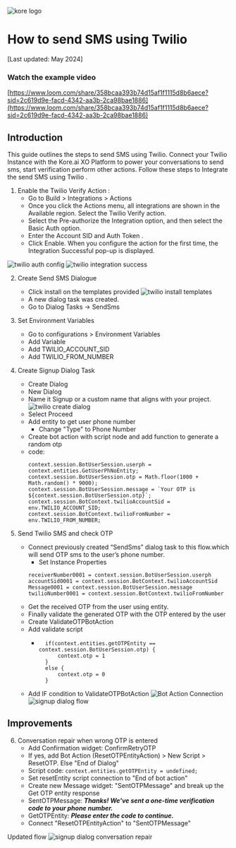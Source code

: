 ![kore logo](../assets/kore-logo.png)

# How to send SMS using Twilio

[Last updated: May 2024]

### Watch the example video 
[https://www.loom.com/share/358bcaa393b74d15af1f1115d8b6aece?sid=2c619d9e-facd-4342-aa3b-2ca98bae1886](https://www.loom.com/share/358bcaa393b74d15af1f1115d8b6aece?sid=2c619d9e-facd-4342-aa3b-2ca98bae1886)

## Introduction
This guide outlines the steps to send SMS using Twilio. Connect your Twilio Instance with the
Kore.ai XO Platform to power your conversations to send sms, start verification perform other
actions. Follow these steps to Integrate the send SMS using Twilio .
1. Enable the Twilio Verify Action :
    - Go to Build > Integrations > Actions
    - Once you click the Actions menu, all integrations are shown in the Available region.
Select the Twilio Verify action.
    - Select the Pre-authorize the Integration option, and then select the Basic Auth option.
    - Enter the Account SID and Auth Token .
    - Click Enable. When you configure the action for the first time, the Integration Successful
pop-up is displayed.

![twilio auth config](./assets/twilio-integration-auth.png)
![twilio integration success](./assets/twilio-integration-success.png)

2. Create Send SMS Dialogue
    - Click install on the templates provided
![twilio install templates](./assets/twilio-integration-install-templates.png)
    - A new dialog task was created. 
    - Go to Dialog Tasks -> SendSms

3. Set Environment Variables
    - Go to configurations > Environment Variables
    - Add Variable
    - Add TWILIO_ACCOUNT_SID
    - Add TWILIO_FROM_NUMBER

4. Create Signup Dialog Task
    - Create Dialog
    - New Dialog 
    - Name it Signup or a custom name that aligns with your project.
![twilio create dialog](./assets/twilio-integration-create-signup-dialog.png)
    - Select Proceed
    - Add entity to get user phone number
        - Change "Type" to Phone Number
    - Create bot action with script node and add function to generate a random otp
    - code:
        ```
        context.session.BotUserSession.userph = context.entities.GetUserPhNoEntity;
        context.session.BotUserSession.otp = Math.floor(1000 + Math.random() * 9000);
        context.session.BotUserSession.message = `Your OTP is ${context.session.BotUserSession.otp}`;
        context.session.BotContext.twilioAccountSid = env.TWILIO_ACCOUNT_SID;
        context.session.BotContext.twilioFromNumber = env.TWILIO_FROM_NUMBER;
        ```

5. Send Twilio SMS and check OTP
    - Connect previously created “SendSms” dialog task to this flow.which will send OTP sms to the user’s phone number. 
        - Set Instance Properties
        ```
        receiverNumber0001 = context.session.BotUserSession.userph
        accountSid0001 = context.session.BotContext.twilioAccountSid
        Message0001 = context.session.BotUserSession.message
        twilioNumber0001 = context.session.BotContext.twilioFromNumber
        ```
    - Get the received OTP from the user using entity. 
    - Finally validate the generated OTP with the OTP entered by the user
    - Create ValidateOTPBotAction
    - Add validate script
        - ```
            if(context.entities.getOTPEntity == context.session.BotUserSession.otp) {
                context.otp = 1
            }
            else {
                context.otp = 0
            }
            ```
    - Add IF condition to ValidateOTPBotAction
    ![Bot Action Connection](./assets/twilio-integration-validate-otp-bot-action-connection.png)
![signup dialog flow](./assets/twilio-integration-signup-dialog-flow.png)

## Improvements

6. Conversation repair when wrong OTP is entered
    - Add Confirmation widget: ConfirmRetryOTP
    - If yes, add Bot Action (ResetOTPEntityAction) > New Script > ResetOTP. Else "End of Dialog"
    - Script code: `context.entities.getOTPEntity = undefined;`
    - Set resetEntity script connection to "End of bot action"
    - Create new Message widget: "SentOTPMessage" and break up the Get OTP entity response
    - SentOTPMessage: ***Thanks! We've sent a one-time verification code to your phone number.***
    - GetOTPEntity: ***Please enter the code to continue.***
    - Connect "ResetOTPEntityAction" to "SentOTPMessage"

Updated flow
![signup dialog conversation repair](./assets/twilio-integration-signup-dialog-conversation-repair.png)



